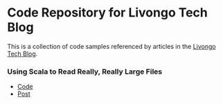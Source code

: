 # Code Repository for Livongo Tech Blog

This is a collection of code samples referenced by articles in
the [Livongo Tech Blog](https://techblog.livongo.com/).

### Using Scala to Read Really, Really Large Files
- [Code](using-scala-to-read-really-really-large-files/README.md)
- [Post](https://techblog.livongo.com/using-scala-to-read-really-really-large-files-part-0-introduction)
